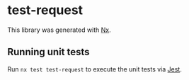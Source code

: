# test-request

This library was generated with [Nx](https://nx.dev).

## Running unit tests

Run `nx test test-request` to execute the unit tests via [Jest](https://jestjs.io).
